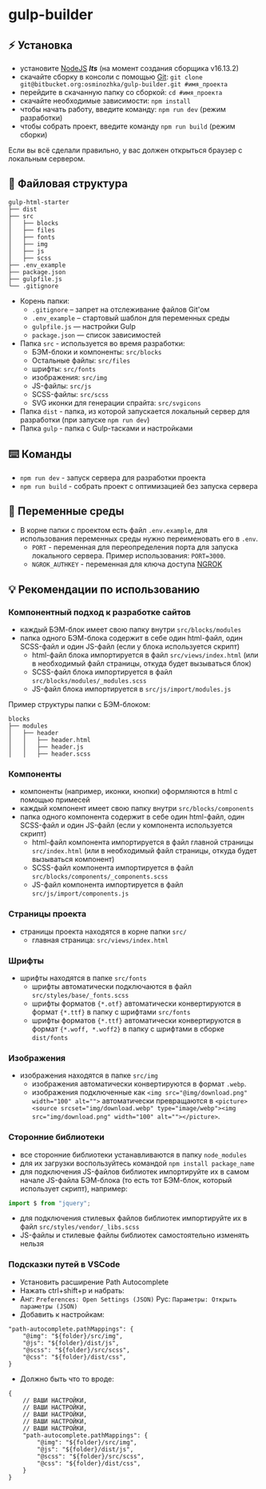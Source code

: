 # gulp-builder

## :zap: Установка
* установите [NodeJS](https://nodejs.org/en/) ***lts*** (на момент создания сборщика v16.13.2)
* скачайте сборку в консоли с помощью [Git](https://git-scm.com/downloads): ```git clone git@bitbucket.org:osminozhka/gulp-builder.git #имя_проекта```
* перейдите в скачанную папку со сборкой: ```cd #имя_проекта```
* скачайте необходимые зависимости: ```npm install```
* чтобы начать работу, введите команду: ```npm run dev``` (режим разработки)
* чтобы собрать проект, введите команду ```npm run build``` (режим сборки)

Если вы всё сделали правильно, у вас должен открыться браузер с локальным сервером.

## :open_file_folder: Файловая структура

```
gulp-html-starter
├── dist
├── src
│   ├── blocks
│   ├── files
│   ├── fonts
│   ├── img
│   ├── js
│   ├── scss
├── .env_example
├── package.json
├── gulpfile.js
└── .gitignore
```

* Корень папки:
    * ```.gitignore``` – запрет на отслеживание файлов Git'ом
    * ```.env_example``` – стартовый шаблон для переменных среды
    * ```gulpfile.js``` — настройки Gulp
    * ```package.json``` — список зависимостей
* Папка ```src``` - используется во время разработки:
    * БЭМ-блоки и компоненты: ```src/blocks```
    * Остальные файлы: ```src/files```
    * шрифты: ```src/fonts```
    * изображения: ```src/img```
    * JS-файлы: ```src/js```
    * SCSS-файлы: ```src/scss```
    * SVG иконки для генерации спрайта: ```src/svgicons```
* Папка ```dist``` - папка, из которой запускается локальный сервер для разработки (при запуске ```npm run dev```)
* Папка ```gulp``` - папка с Gulp-тасками и настройками

## :keyboard: Команды
* ```npm run dev``` - запуск сервера для разработки проекта
* ```npm run build``` - собрать проект с оптимизацией без запуска сервера

## :green_book: Переменные среды
* В корне папки с проектом есть файл ```.env.example```, для использования переменных среды нужно переименовать его в ```.env```.
    * ```PORT``` - переменная для переопределения порта для запуска локального сервера. Пример использования: ```PORT=3000```.
    * ```NGROK_AUTHKEY``` - переменная для ключа доступа [NGROK](https://ngrok.com/)

## :bulb: Рекомендации по использованию
### Компонентный подход к разработке сайтов
* каждый БЭМ-блок имеет свою папку внутри ```src/blocks/modules```
* папка одного БЭМ-блока содержит в себе один html-файл, один SCSS-файл и один JS-файл (если у блока используется скрипт)
    * html-файл блока импортируется в файл ```src/views/index.html``` (или в необходимый файл страницы, откуда будет вызываться блок)
    * SCSS-файл блока импортируется в файл ```src/blocks/modules/_modules.scss```
    * JS-файл блока импортируется в ```src/js/import/modules.js```

Пример структуры папки с БЭМ-блоком:
```
blocks
├── modules
│   ├── header
│   │   ├── header.html
│   │   ├── header.js
│   │   ├── header.scss
```

### Компоненты
* компоненты (например, иконки, кнопки) оформляются в html с помощью примесей
* каждый компонент имеет свою папку внутри ```src/blocks/components```
* папка одного компонента содержит в себе один html-файл, один SCSS-файл и один JS-файл (если у компонента используется скрипт)
    * html-файл компонента импортируется в файл главной страницы ```src/index.html``` (или в необходимый файл страницы, откуда будет вызываться компонент)
    * SCSS-файл компонента импортируется в файл ```src/blocks/components/_components.scss```
    * JS-файл компонента импортируется в файл ```src/js/import/components.js```

### Страницы проекта
* страницы проекта находятся в корне папки ```src/```
    * главная страница: ```src/views/index.html```

### Шрифты
* шрифты находятся в папке ```src/fonts```
    * шрифты автоматически подключаются в файл ```src/styles/base/_fonts.scss```
    * шрифты форматов ```{*.otf}``` автоматически конвертируются в формат ```{*.ttf}``` в папку с шрифтами ```src/fonts```
    * шрифты форматов ```{*.ttf}``` автоматически конвертируются в формат ```{*.woff, *.woff2}``` в папку с шрифтами в сборке ```dist/fonts```

### Изображения
* изображения находятся в папке ```src/img```
    * изображения автоматически конвертируются в формат ```.webp```.
    * изображения подключенные как ```<img src="@img/download.png" width="100" alt="">``` автоматически превращаются в ```<picture><source srcset="img/download.webp" type="image/webp"><img src="img/download.png" width="100" alt=""></picture>```.

### Сторонние библиотеки
* все сторонние библиотеки устанавливаются в папку ```node_modules```
* для их загрузки воспользуйтеcь командой ```npm install package_name```
* для подключения JS-файлов библиотек импортируйте их в самом начале JS-файла БЭМ-блока (то есть тот БЭМ-блок, который использует скрипт), например:
```javascript
import $ from "jquery";
```
* для подключения стилевых файлов библиотек импортируйте их в файл ```src/styles/vendor/_libs.scss```
* JS-файлы и стилевые файлы библиотек самостоятельно изменять нельзя


### Подсказки путей в VSCode
* Установить расширение Path Autocomplete
* Нажать ctrl+shift+p и набрать:
* Анг: ``` Preferences: Open Settings (JSON) ``` Рус: ``` Параметры: Открыть параметры (JSON) ```
* Добавить к настройкам:
```
"path-autocomplete.pathMappings": {
    "@img": "${folder}/src/img",
    "@js": "${folder}/dist/js",
    "@scss": "${folder}/src/scss",
    "@css": "${folder}/dist/css",
}
```
* Должно быть что то вроде:
```
{
    // ВАШИ НАСТРОЙКИ,
    // ВАШИ НАСТРОЙКИ,
    // ВАШИ НАСТРОЙКИ,
    // ВАШИ НАСТРОЙКИ,
    // ВАШИ НАСТРОЙКИ,
    "path-autocomplete.pathMappings": {
        "@img": "${folder}/src/img",
        "@js": "${folder}/dist/js",
        "@scss": "${folder}/src/scss",
        "@css": "${folder}/dist/css",
    }
}
```
